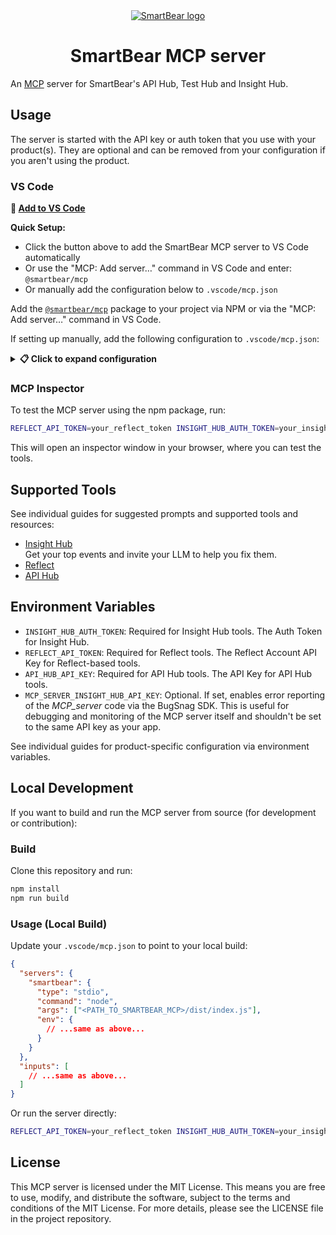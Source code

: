 <div align="center">
  <a href="https://www.smartbear.com">
    <picture>
      <source media="(prefers-color-scheme: dark)" srcset="https://assets.smartbear.com/m/79b99a7ff9c81a9a/original/SmartBear-Logo_Dark-Mode.svg">
      <img alt="SmartBear logo" src="https://assets.smartbear.com/m/105001cc5db1e0bf/original/SmartBear-Logo_Light-Mode.svg">
    </picture>
  </a>
  <h1>SmartBear MCP server</h1>
</div>

An [MCP](https://modelcontextprotocol.io) server for SmartBear's API Hub, Test Hub and Insight Hub.

## Usage

The server is started with the API key or auth token that you use with your product(s). They are optional and can be removed from your configuration if you aren't using the product.

### VS Code

**🚀 [Add to VS Code](vscode:mcp/install?%7B%22name%22%3A%22smartbear%22%2C%22command%22%3A%22npx%22%2C%22args%22%3A%5B%22-y%22%2C%22%40smartbear%2Fmcp%40latest%22%5D%2C%22env%22%3A%7B%22INSIGHT_HUB_AUTH_TOKEN%22%3A%22%24%7Binput%3Ainsight_hub_auth_token%7D%22%2C%22INSIGHT_HUB_PROJECT_API_KEY%22%3A%22%24%7Binput%3Ainsight_hub_project_api_key%7D%22%2C%22REFLECT_API_TOKEN%22%3A%22%24%7Binput%3Areflect_api_token%7D%22%2C%22API_HUB_API_KEY%22%3A%22%24%7Binput%3Aapi_hub_api_key%7D%22%7D%2C%22inputs%22%3A%5B%7B%22id%22%3A%22insight_hub_auth_token%22%2C%22type%22%3A%22promptString%22%2C%22description%22%3A%22Insight%20Hub%20Auth%20Token%22%2C%22password%22%3Atrue%7D%2C%7B%22id%22%3A%22insight_hub_project_api_key%22%2C%22type%22%3A%22promptString%22%2C%22description%22%3A%22Insight%20Hub%20Project%20API%20Key%22%2C%22password%22%3Afalse%7D%2C%7B%22id%22%3A%22reflect_api_token%22%2C%22type%22%3A%22promptString%22%2C%22description%22%3A%22Reflect%20API%20Token%22%2C%22password%22%3Atrue%7D%2C%7B%22id%22%3A%22api_hub_api_key%22%2C%22type%22%3A%22promptString%22%2C%22description%22%3A%22API%20Hub%20API%20Key%22%2C%22password%22%3Atrue%7D%5D%7D)**

**Quick Setup:**
- Click the button above to add the SmartBear MCP server to VS Code automatically
- Or use the "MCP: Add server…" command in VS Code and enter: `@smartbear/mcp`
- Or manually add the configuration below to `.vscode/mcp.json`

Add the [`@smartbear/mcp`](https://www.npmjs.com/package/@smartbear/mcp) package to your project via NPM or via the "MCP: Add server…" command in VS Code.

If setting up manually, add the following configuration to `.vscode/mcp.json`:

<details>
<summary><strong>📋 Click to expand configuration</strong></summary>

```json
{
  "servers": {
    "smartbear": {
      "type": "stdio",
      "command": "npx",
      "args": [
        "-y",
        "@smartbear/mcp@latest"
      ],
      "env": {
        "INSIGHT_HUB_AUTH_TOKEN": "${input:insight_hub_auth_token}",
        "INSIGHT_HUB_PROJECT_API_KEY": "${input:insight_hub_project_api_key}",
        "REFLECT_API_TOKEN": "${input:reflect_api_token}",
        "API_HUB_API_KEY": "${input:api_hub_api_key}"
      }
    }
  },
  "inputs": [
      {
         "id": "insight_hub_auth_token",
         "type": "promptString",
         "description": "Insight Hub Auth Token - leave blank to disable Insight Hub tools",
         "password": true
      },
      {
         "id": "insight_hub_project_api_key",
         "type": "promptString",
         "description": "Insight Hub Project API Key - for single project interactions",
         "password": false
      },
      {
         "id": "reflect_api_token",
         "type": "promptString",
         "description": "Reflect API Token - leave blank to disable Reflect tools",
         "password": true
      },
      {
         "id": "api_hub_api_key",
         "type": "promptString",
         "description": "API Hub API Key - leave blank to disable API Hub tools",
         "password": true
      }
  ]
}
```
</details>

### MCP Inspector

To test the MCP server using the npm package, run:

```bash
REFLECT_API_TOKEN=your_reflect_token INSIGHT_HUB_AUTH_TOKEN=your_insight_hub_token API_HUB_API_KEY=your_api_hub_api_key npx @modelcontextprotocol/inspector npx @smartbear/mcp
```

This will open an inspector window in your browser, where you can test the tools.

## Supported Tools

See individual guides for suggested prompts and supported tools and resources:

- [Insight Hub](./insight-hub/README.md)\
  Get your top events and invite your LLM to help you fix them.
- [Reflect](./reflect/README.md)
- [API Hub](./api-hub/README.md)

## Environment Variables

- `INSIGHT_HUB_AUTH_TOKEN`: Required for Insight Hub tools. The Auth Token for Insight Hub.
- `REFLECT_API_TOKEN`: Required for Reflect tools. The Reflect Account API Key for Reflect-based tools.
- `API_HUB_API_KEY`: Required for API Hub tools. The API Key for API Hub tools.
- `MCP_SERVER_INSIGHT_HUB_API_KEY`: Optional. If set, enables error reporting of the _MCP_server_ code via the BugSnag SDK. This is useful for debugging and monitoring of the MCP server itself and shouldn't be set to the same API key as your app.

See individual guides for product-specific configuration via environment variables.

## Local Development

If you want to build and run the MCP server from source (for development or contribution):

### Build

Clone this repository and run:

```bash
npm install
npm run build
```

### Usage (Local Build)

Update your `.vscode/mcp.json` to point to your local build:

```json
{
  "servers": {
    "smartbear": {
      "type": "stdio",
      "command": "node",
      "args": ["<PATH_TO_SMARTBEAR_MCP>/dist/index.js"],
      "env": {
        // ...same as above...
      }
    }
  },
  "inputs": [
    // ...same as above...
  ]
}
```

Or run the server directly:

```bash
REFLECT_API_TOKEN=your_reflect_token INSIGHT_HUB_AUTH_TOKEN=your_insight_hub_token API_HUB_API_KEY=your_api_hub_api_key node dist/index.js
```

## License

This MCP server is licensed under the MIT License. This means you are free to use, modify, and distribute the software, subject to the terms and conditions of the MIT License. For more details, please see the LICENSE file in the project repository.
